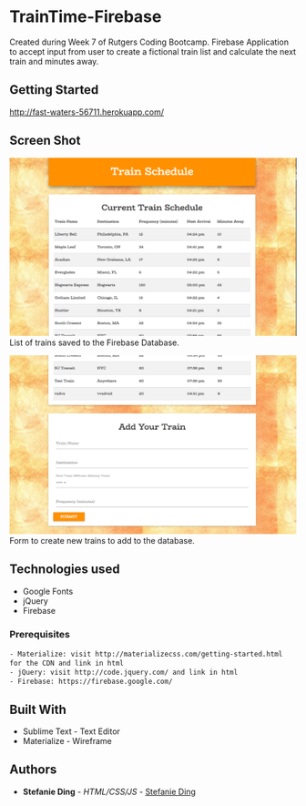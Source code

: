 # TrainTime-Firebase

Created during Week 7 of Rutgers Coding Bootcamp. Firebase Application to accept input from user to create a fictional train list and calculate the next train and minutes away.

## Getting Started 
http://fast-waters-56711.herokuapp.com/

## Screen Shot
![Screen shot](assets/img/TrainScreenShot1.png)
List of trains saved to the Firebase Database.

![Screen shot 2](assets/img/TrainScreenShot2.png)
Form to create new trains to add to the database.

## Technologies used
- Google Fonts
- jQuery
- Firebase

### Prerequisites

```
- Materialize: visit http://materializecss.com/getting-started.html for the CDN and link in html
- jQuery: visit http://code.jquery.com/ and link in html
- Firebase: https://firebase.google.com/
```

## Built With

* Sublime Text - Text Editor
* Materialize - Wireframe

## Authors

* **Stefanie Ding** - *HTML/CSS/JS* - [Stefanie Ding](https://github.com/StefanieDing)
